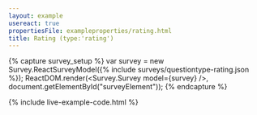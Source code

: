 ```yaml
---
layout: example
usereact: true
propertiesFile: exampleproperties/rating.html
title: Rating (type:'rating')
---
```

{% capture survey_setup %}
var survey = new Survey.ReactSurveyModel({% include surveys/questiontype-rating.json %});
ReactDOM.render(<Survey.Survey model={survey} />, document.getElementById("surveyElement"));
{% endcapture %}

{% include live-example-code.html %}
